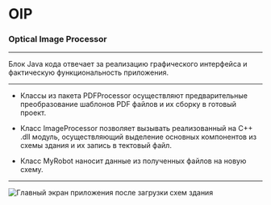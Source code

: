 # **OIP**

### **Optical Image Processor**
____


Блок Java кода отвечает за реализацию графического интерфейса и фактическую функциональность приложения.
____

- Классы из пакета PDFProcessor осуществляют предварительные преобразование шаблонов PDF файлов и их сборку в готовый проект.

- Класс ImageProcessor позволяет вызывать реализованный на C++ .dll модуль, осуществляющий выделение основных компонентов из схемы здания и их запись в тектовый файл.

- Класс MyRobot наносит данные из полученных файлов на новую схему.

____

![Главный экран приложения после загрузки схем здания](https://github.com/Ermolaefff/OIP/tree/Java/Screens/MainScreen.png)
